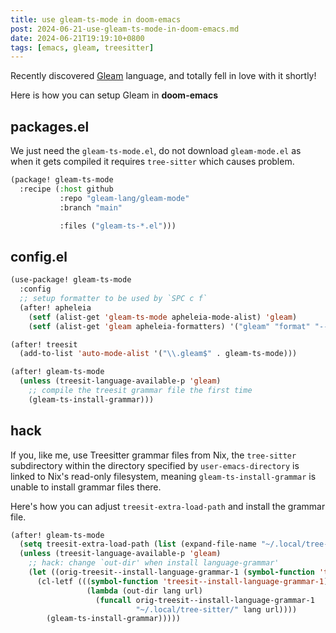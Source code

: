 ```yaml
---
title: use gleam-ts-mode in doom-emacs
post: 2024-06-21-use-gleam-ts-mode-in-doom-emacs.md
date: 2024-06-21T19:19:10+0800
tags: [emacs, gleam, treesitter]
---
```

Recently discovered [Gleam](https://gleam.run) language, and totally fell in love with it shortly!

Here is how you can setup Gleam in **doom-emacs**

## packages.el

We just need the `gleam-ts-mode.el`, do not download `gleam-mode.el` as when it gets compiled it requires `tree-sitter` which causes problem.

```lisp
(package! gleam-ts-mode
  :recipe (:host github
           :repo "gleam-lang/gleam-mode"
           :branch "main"

           :files ("gleam-ts-*.el")))
```

## config.el

```lisp
(use-package! gleam-ts-mode
  :config
  ;; setup formatter to be used by `SPC c f`
  (after! apheleia
    (setf (alist-get 'gleam-ts-mode apheleia-mode-alist) 'gleam)
    (setf (alist-get 'gleam apheleia-formatters) '("gleam" "format" "--stdin"))))

(after! treesit
  (add-to-list 'auto-mode-alist '("\\.gleam$" . gleam-ts-mode)))

(after! gleam-ts-mode
  (unless (treesit-language-available-p 'gleam)
    ;; compile the treesit grammar file the first time
    (gleam-ts-install-grammar)))
```

## hack
If you, like me, use Treesitter grammar files from Nix, the `tree-sitter` subdirectory within the directory specified by `user-emacs-directory` is linked to Nix's read-only filesystem, meaning `gleam-ts-install-grammar` is unable to install grammar files there.

Here's how you can adjust `treesit-extra-load-path` and install the grammar file.

```lisp
(after! gleam-ts-mode
  (setq treesit-extra-load-path (list (expand-file-name "~/.local/tree-sitter/")))
  (unless (treesit-language-available-p 'gleam)
    ;; hack: change `out-dir' when install language-grammar'
    (let ((orig-treesit--install-language-grammar-1 (symbol-function 'treesit--install-language-grammar-1)))
      (cl-letf (((symbol-function 'treesit--install-language-grammar-1)
                 (lambda (out-dir lang url)
                   (funcall orig-treesit--install-language-grammar-1
                            "~/.local/tree-sitter/" lang url))))
        (gleam-ts-install-grammar)))))
```